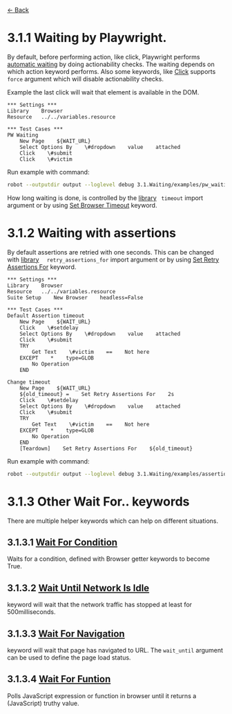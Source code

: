 [<- Back](/README.md)

# 3.1.1 Waiting by Playwright.
By default, before performing action, like click, Playwright performs
[automatic waiting](https://playwright.dev/docs/actionability) by doing actionability checks. The waiting depends
on which action keyword performs. Also some keywords, like
[Click](https://marketsquare.github.io/robotframework-browser/Browser.html#Click)
supports `force` argument which will disable actionability checks.

Example the last click will wait that element is available in the DOM.
```robotframework
*** Settings ***
Library    Browser
Resource   ../../variables.resource

*** Test Cases ***
PW Waiting
    New Page    ${WAIT_URL}
    Select Options By    \#dropdown    value    attached
    Click    \#submit
    Click    \#victim

```

Run example with command:
```bash
robot --outputdir output --loglevel debug 3.1.Waiting/examples/pw_waiting.robot
```
How long waiting is done, is controlled by the
[library](https://marketsquare.github.io/robotframework-browser/Browser.html#Importing) ` timeout` import
argument or by using
[Set Browser Timeout](https://marketsquare.github.io/robotframework-browser/Browser.html#Set%20Browser%20Timeout)
keyword.

# 3.1.2 Waiting with assertions
By default assertions are retried with one seconds. This can be changed with
[library](https://marketsquare.github.io/robotframework-browser/Browser.html#Importing) `  retry_assertions_for`
import argument or by using
[Set Retry Assertions For](https://marketsquare.github.io/robotframework-browser/Browser.html#Set%20Retry%20Assertions%20For)
keyword.

```robotframework
*** Settings ***
Library    Browser
Resource   ../../variables.resource
Suite Setup    New Browser    headless=False

*** Test Cases ***
Default Assertion timeout
    New Page    ${WAIT_URL}
    Click    \#setdelay
    Select Options By    \#dropdown    value    attached
    Click    \#submit
    TRY
        Get Text    \#victim    ==    Not here
    EXCEPT    *    type=GLOB
        No Operation
    END

Change timeout
    New Page    ${WAIT_URL}
    ${old_timeout} =    Set Retry Assertions For    2s
    Click    \#setdelay
    Select Options By    \#dropdown    value    attached
    Click    \#submit
    TRY
        Get Text    \#victim    ==    Not here
    EXCEPT    *    type=GLOB
        No Operation
    END
    [Teardown]    Set Retry Assertions For    ${old_timeout}
```

Run example with command:
```bash
robot --outputdir output --loglevel debug 3.1.Waiting/examples/assertion_timeout.robot
```

# 3.1.3 Other Wait For.. keywords

There are multiple helper keywords which can help on different situations.

## 3.1.3.1 [Wait For Condition](https://marketsquare.github.io/robotframework-browser/Browser.html#Wait%20For%20Condition)

Waits for a condition, defined with Browser getter keywords to become True.

## 3.1.3.2 [Wait Until Network Is Idle](https://marketsquare.github.io/robotframework-browser/Browser.html#Wait%20Until%20Network%20Is%20Idle)

keyword will wait that the network traffic has stopped at least for 500milliseconds.

## 3.1.3.3 [Wait For Navigation](https://marketsquare.github.io/robotframework-browser/Browser.html#Wait%20For%20Navigation)

keyword will wait that page has navigated to URL. The `wait_until` argument can be used to define the page load status.

## 3.1.3.4 [Wait For Funtion](https://marketsquare.github.io/robotframework-browser/Browser.html#Wait%20For%20Function)

Polls JavaScript expression or function in browser until it returns a (JavaScript) truthy value.
